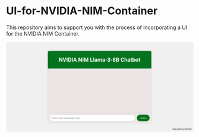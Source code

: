 # UI-for-NVIDIA-NIM-Container
This repository aims to support you with the process of incorporating a UI for the NVIDIA NIM Container.

![Description of GIF](UI_NIM_Container.gif)
